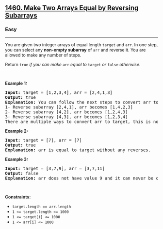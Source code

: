 <h2><a href="https://leetcode.com/problems/make-two-arrays-equal-by-reversing-subarrays/solution/">1460. Make Two Arrays Equal by Reversing Subarrays</a></h2><h3>Easy</h3><hr><div><p>You are given two integer arrays of equal length <code>target</code> and <code>arr</code>. In one step, you can select any <strong>non-empty subarray</strong> of <code>arr</code> and reverse it. You are allowed to make any number of steps.</p>

<p>Return <code>true</code> <em>if you can make </em><code>arr</code><em> equal to </em><code>target</code><em>&nbsp;or </em><code>false</code><em> otherwise</em>.</p>

<p>&nbsp;</p>
<p><strong class="example">Example 1:</strong></p>

<pre><strong>Input:</strong> target = [1,2,3,4], arr = [2,4,1,3]
<strong>Output:</strong> true
<strong>Explanation:</strong> You can follow the next steps to convert arr to target:
1- Reverse subarray [2,4,1], arr becomes [1,4,2,3]
2- Reverse subarray [4,2], arr becomes [1,2,4,3]
3- Reverse subarray [4,3], arr becomes [1,2,3,4]
There are multiple ways to convert arr to target, this is not the only way to do so.
</pre>

<p><strong class="example">Example 2:</strong></p>

<pre><strong>Input:</strong> target = [7], arr = [7]
<strong>Output:</strong> true
<strong>Explanation:</strong> arr is equal to target without any reverses.
</pre>

<p><strong class="example">Example 3:</strong></p>

<pre><strong>Input:</strong> target = [3,7,9], arr = [3,7,11]
<strong>Output:</strong> false
<strong>Explanation:</strong> arr does not have value 9 and it can never be converted to target.
</pre>

<p>&nbsp;</p>
<p><strong>Constraints:</strong></p>

<ul>
	<li><code>target.length == arr.length</code></li>
	<li><code>1 &lt;= target.length &lt;= 1000</code></li>
	<li><code>1 &lt;= target[i] &lt;= 1000</code></li>
	<li><code>1 &lt;= arr[i] &lt;= 1000</code></li>
</ul>
</div>